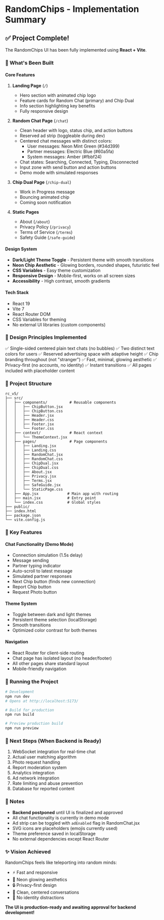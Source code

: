 # RandomChips - Implementation Summary

## ✅ Project Complete!

The RandomChips UI has been fully implemented using **React + Vite**.

### 🚀 What's Been Built

#### Core Features
1. **Landing Page** (`/`)
   - Hero section with animated chip logo
   - Feature cards for Random Chat (primary) and Chip Dual
   - Info section highlighting key benefits
   - Fully responsive design

2. **Random Chat Page** (`/chat`)
   - Clean header with logo, status chip, and action buttons
   - Reserved ad strip (toggleable during dev)
   - Centered chat messages with distinct colors:
     - User messages: Neon Mint Green (#34d399)
     - Partner messages: Electric Blue (#60a5fa)
     - System messages: Amber (#fbbf24)
   - Chat states: Searching, Connected, Typing, Disconnected
   - Input zone with send button and action buttons
   - Demo mode with simulated responses

3. **Chip Dual Page** (`/chip-dual`)
   - Work in Progress message
   - Bouncing animated chip
   - Coming soon notification

4. **Static Pages**
   - About (`/about`)
   - Privacy Policy (`/privacy`)
   - Terms of Service (`/terms`)
   - Safety Guide (`/safe-guide`)

#### Design System
- **Dark/Light Theme Toggle** - Persistent theme with smooth transitions
- **Neon Chip Aesthetic** - Glowing borders, rounded shapes, futuristic feel
- **CSS Variables** - Easy theme customization
- **Responsive Design** - Mobile-first, works on all screen sizes
- **Accessibility** - High contrast, smooth gradients

#### Tech Stack
- React 19
- Vite 7
- React Router DOM
- CSS Variables for theming
- No external UI libraries (custom components)

### 🎨 Design Principles Implemented

✅ Single-sided centered plain text chats (no bubbles)
✅ Two distinct text colors for users
✅ Reserved advertising space with adaptive height
✅ Chip branding throughout (not "stranger")
✅ Fast, minimal, glowing aesthetic
✅ Privacy-first (no accounts, no identity)
✅ Instant transitions
✅ All pages included with placeholder content

### 📁 Project Structure

```
rc_v5/
├── src/
│   ├── components/          # Reusable components
│   │   ├── ChipButton.jsx
│   │   ├── ChipButton.css
│   │   ├── Header.jsx
│   │   ├── Header.css
│   │   ├── Footer.jsx
│   │   └── Footer.css
│   ├── context/             # React context
│   │   └── ThemeContext.jsx
│   ├── pages/               # Page components
│   │   ├── Landing.jsx
│   │   ├── Landing.css
│   │   ├── RandomChat.jsx
│   │   ├── RandomChat.css
│   │   ├── ChipDual.jsx
│   │   ├── ChipDual.css
│   │   ├── About.jsx
│   │   ├── Privacy.jsx
│   │   ├── Terms.jsx
│   │   ├── SafeGuide.jsx
│   │   └── StaticPage.css
│   ├── App.jsx             # Main app with routing
│   ├── main.jsx            # Entry point
│   └── index.css           # Global styles
├── public/
├── index.html
├── package.json
└── vite.config.js
```

### 🎯 Key Features

#### Chat Functionality (Demo Mode)
- Connection simulation (1.5s delay)
- Message sending
- Partner typing indicator
- Auto-scroll to latest message
- Simulated partner responses
- Next Chip button (finds new connection)
- Report Chip button
- Request Photo button

#### Theme System
- Toggle between dark and light themes
- Persistent theme selection (localStorage)
- Smooth transitions
- Optimized color contrast for both themes

#### Navigation
- React Router for client-side routing
- Chat page has isolated layout (no header/footer)
- All other pages share standard layout
- Mobile-friendly navigation

### 🚀 Running the Project

```bash
# Development
npm run dev
# Opens at http://localhost:5173/

# Build for production
npm run build

# Preview production build
npm run preview
```

### 🔮 Next Steps (When Backend is Ready)

1. WebSocket integration for real-time chat
2. Actual user matching algorithm
3. Photo request handling
4. Report moderation system
5. Analytics integration
6. Ad network integration
7. Rate limiting and abuse prevention
8. Database for reported content

### 📝 Notes

- **Backend postponed** until UI is finalized and approved
- All chat functionality is currently in demo mode
- Ad strip can be toggled with `adEnabled` flag in RandomChat.jsx
- SVG icons are placeholders (emojis currently used)
- Theme preference saved in localStorage
- No external dependencies except React Router

### ✨ Vision Achieved

RandomChips feels like teleporting into random minds:
- ⚡ Fast and responsive
- 🎨 Neon glowing aesthetics
- 🔒 Privacy-first design
- 💬 Clean, centered conversations
- 🚫 No identity distractions

**The UI is production-ready and awaiting approval for backend development!**
